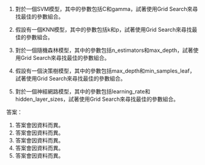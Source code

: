 1. 對於一個SVM模型，其中的參數包括C和gamma，試著使用Grid Search來尋找最佳的參數組合。

2. 假設有一個KNN模型，其中的參數包括k和p，試著使用Grid Search來尋找最佳的參數組合。

3. 對於一個隨機森林模型，其中的參數包括n_estimators和max_depth，試著使用Grid Search來尋找最佳的參數組合。

4. 假設有一個決策樹模型，其中的參數包括max_depth和min_samples_leaf，試著使用Grid Search來尋找最佳的參數組合。

5. 對於一個神經網路模型，其中的參數包括learning_rate和hidden_layer_sizes，試著使用Grid Search來尋找最佳的參數組合。

答案：

1. 答案會因資料而異。
2. 答案會因資料而異。
3. 答案會因資料而異。
4. 答案會因資料而異。
5. 答案會因資料而異。